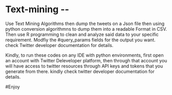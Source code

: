 # Text-mining -- 
Use Text Mining Algorithms then dump the tweets on a Json file then using python conversion algorithmns to dump them into a readable Format in CSV.
Then use R programming to clean and analyze said data to your specific requirement.
Modfiy the #query_params fields for the output you want. check Twitter developer documentation for details.

Kindly, to run these codes on any IDE with python environments, first open an account with Twitter Deleveloper platform, then
through that account you will have access to twitter resources through API keys and tokens that you generate from there.
kindly check twitter developer documentation for details.

#Enjoy
